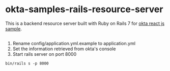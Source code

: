 # okta-samples-rails-resource-server
This is a backend resource server built with Ruby on Rails 7 for [okta react js sample](https://github.com/okta/samples-js-react).

## 
1. Rename config/application.yml.example to application.yml 
1. Set the information retrieved from okta's console
1. Start rails server on port 8000

```shell
bin/rails s -p 8000
```
